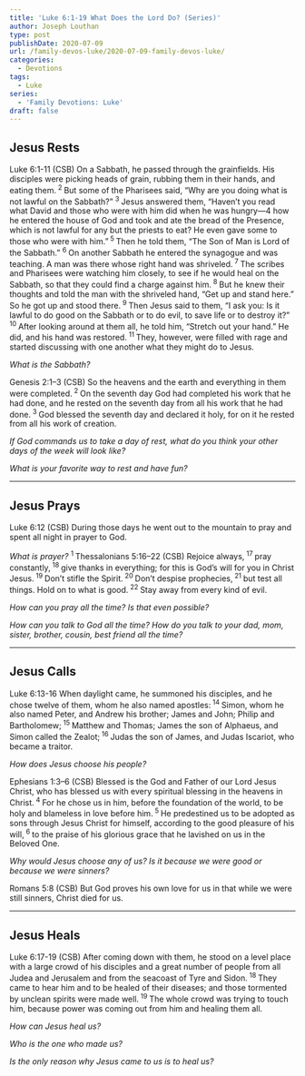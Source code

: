 ```yaml
---
title: 'Luke 6:1-19 What Does the Lord Do? (Series)'
author: Joseph Louthan
type: post
publishDate: 2020-07-09
url: /family-devos-luke/2020-07-09-family-devos-luke/
categories:
  - Devotions
tags:
  - Luke
series:
  - 'Family Devotions: Luke'
draft: false
---
```


## Jesus Rests

Luke 6:1-11 (CSB) On a Sabbath, he passed through the grainfields. His disciples were picking heads of grain, rubbing them in their hands, and eating them.<sup> 2 </sup>But some of the Pharisees said, “Why are you doing what is not lawful on the Sabbath?”
<sup>
3 </sup>Jesus answered them, “Haven’t you read what David and those who were with him did when he was hungry—4 how he entered the house of God and took and ate the bread of the Presence, which is not lawful for any but the priests to eat? He even gave some to those who were with him.”<sup> 5 </sup>Then he told them, “The Son of Man is Lord of the Sabbath.”
<sup>
6 </sup>On another Sabbath he entered the synagogue and was teaching. A man was there whose right hand was shriveled.<sup> 7 </sup>The scribes and Pharisees were watching him closely, to see if he would heal on the Sabbath, so that they could find a charge against him.<sup> 8 </sup>But he knew their thoughts and told the man with the shriveled hand, “Get up and stand here.” So he got up and stood there.<sup> 9 </sup>Then Jesus said to them, “I ask you: Is it lawful to do good on the Sabbath or to do evil, to save life or to destroy it?”<sup> 10 </sup>After looking around at them all, he told him, “Stretch out your hand.” He did, and his hand was restored.<sup> 11 </sup>They, however, were filled with rage and started discussing with one another what they might do to Jesus.

*What is the Sabbath?*

Genesis 2:1–3 (CSB) So the heavens and the earth and everything in them were completed.<sup> 2 </sup>On the seventh day God had completed his work that he had done, and he rested on the seventh day from all his work that he had done.<sup> 3 </sup>God blessed the seventh day and declared it holy, for on it he rested from all his work of creation.

*If God commands us to take a day of rest, what do you think your other days of the week will look like?*

*What is your favorite way to rest and have fun?*

------

## Jesus Prays

Luke 6:12 (CSB) During those days he went out to the mountain to pray and spent all night in prayer to God.

*What is prayer?*
<sup>
1 </sup>Thessalonians 5:16–22 (CSB) Rejoice always,<sup> 17 </sup>pray constantly,<sup> 18 </sup>give thanks in everything; for this is God’s will for you in Christ Jesus.<sup> 19 </sup>Don’t stifle the Spirit.<sup> 20 </sup>Don’t despise prophecies,<sup> 21 </sup>but test all things. Hold on to what is good.<sup> 22 </sup>Stay away from every kind of evil.

*How can you pray all the time? Is that even possible?*

*How can you talk to God all the time? How do you talk to your dad, mom, sister, brother, cousin, best friend all the time?*

------

## Jesus Calls

Luke 6:13-16 When daylight came, he summoned his disciples, and he chose twelve of them, whom he also named apostles:<sup> 14 </sup>Simon, whom he also named Peter, and Andrew his brother; James and John; Philip and Bartholomew;<sup> 15 </sup>Matthew and Thomas; James the son of Alphaeus, and Simon called the Zealot;<sup> 16 </sup>Judas the son of James, and Judas Iscariot, who became a traitor.

*How does Jesus choose his people?*

Ephesians 1:3–6 (CSB) Blessed is the God and Father of our Lord Jesus Christ, who has blessed us with every spiritual blessing in the heavens in Christ.<sup> 4 </sup>For he chose us in him, before the foundation of the world, to be holy and blameless in love before him.<sup> 5 </sup>He predestined us to be adopted as sons through Jesus Christ for himself, according to the good pleasure of his will,<sup> 6 </sup>to the praise of his glorious grace that he lavished on us in the Beloved One.

*Why would Jesus choose any of us? Is it because we were good or because we were sinners?*

Romans 5:8 (CSB) But God proves his own love for us in that while we were still sinners, Christ died for us.

------

## Jesus Heals

Luke 6:17-19 (CSB) After coming down with them, he stood on a level place with a large crowd of his disciples and a great number of people from all Judea and Jerusalem and from the seacoast of Tyre and Sidon.<sup> 18 </sup>They came to hear him and to be healed of their diseases; and those tormented by unclean spirits were made well.<sup> 19 </sup>The whole crowd was trying to touch him, because power was coming out from him and healing them all.

*How can Jesus heal us?*

*Who is the one who made us?*

*Is the only reason why Jesus came to us is to heal us?*
